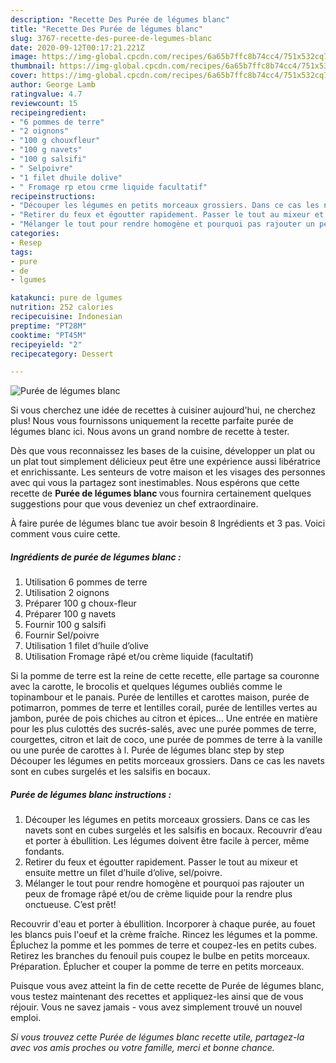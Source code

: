```yaml
---
description: "Recette Des Purée de légumes blanc"
title: "Recette Des Purée de légumes blanc"
slug: 3767-recette-des-puree-de-legumes-blanc
date: 2020-09-12T00:17:21.221Z
image: https://img-global.cpcdn.com/recipes/6a65b7ffc8b74cc4/751x532cq70/puree-de-legumes-blanc-photo-principale-de-la-recette.jpg
thumbnail: https://img-global.cpcdn.com/recipes/6a65b7ffc8b74cc4/751x532cq70/puree-de-legumes-blanc-photo-principale-de-la-recette.jpg
cover: https://img-global.cpcdn.com/recipes/6a65b7ffc8b74cc4/751x532cq70/puree-de-legumes-blanc-photo-principale-de-la-recette.jpg
author: George Lamb
ratingvalue: 4.7
reviewcount: 15
recipeingredient:
- "6 pommes de terre"
- "2 oignons"
- "100 g chouxfleur"
- "100 g navets"
- "100 g salsifi"
- " Selpoivre"
- "1 filet dhuile dolive"
- " Fromage rp etou crme liquide facultatif"
recipeinstructions:
- "Découper les légumes en petits morceaux grossiers. Dans ce cas les navets sont en cubes surgelés et les salsifis en bocaux. Recouvrir d’eau et porter à ébullition. Les légumes doivent être facile à percer, même fondants."
- "Retirer du feux et égoutter rapidement. Passer le tout au mixeur et ensuite mettre un filet d’huile d’olive, sel/poivre."
- "Mélanger le tout pour rendre homogène et pourquoi pas rajouter un peux de fromage râpé et/ou de crème liquide pour la rendre plus onctueuse. C’est prêt!"
categories:
- Resep
tags:
- pure
- de
- lgumes

katakunci: pure de lgumes 
nutrition: 252 calories
recipecuisine: Indonesian
preptime: "PT28M"
cooktime: "PT45M"
recipeyield: "2"
recipecategory: Dessert

---
```



![Purée de légumes blanc](https://img-global.cpcdn.com/recipes/6a65b7ffc8b74cc4/751x532cq70/puree-de-legumes-blanc-photo-principale-de-la-recette.jpg)

Si vous cherchez une idée de recettes à cuisiner aujourd'hui, ne cherchez plus! Nous vous fournissons uniquement la recette parfaite purée de légumes blanc ici. Nous avons un grand nombre de recette à tester.

Dès que vous reconnaissez les bases de la cuisine, développer un plat ou un plat tout simplement délicieux peut être une expérience aussi libératrice et enrichissante. Les senteurs de votre maison et les visages des personnes avec qui vous la partagez sont inestimables. Nous espérons que cette recette de <strong> Purée de légumes blanc </strong> vous fournira certainement quelques suggestions pour que vous deveniez un chef extraordinaire.

<!--inarticleads1-->

À faire purée de légumes blanc tue avoir besoin 8 Ingrédients et 3 pas. Voici comment vous cuire cette.

##### Ingrédients de purée de légumes blanc :

1. Utilisation 6 pommes de terre
1. Utilisation 2 oignons
1. Préparer 100 g choux-fleur
1. Préparer 100 g navets
1. Fournir 100 g salsifi
1. Fournir  Sel/poivre
1. Utilisation 1 filet d’huile d’olive
1. Utilisation  Fromage râpé et/ou crème liquide (facultatif)


Si la pomme de terre est la reine de cette recette, elle partage sa couronne avec la carotte, le brocolis et quelques légumes oubliés comme le topinambour et le panais. Purée de lentilles et carottes maison, purée de potimarron, pommes de terre et lentilles corail, purée de lentilles vertes au jambon, purée de pois chiches au citron et épices… Une entrée en matière pour les plus culottés des sucrés-salés, avec une purée pommes de terre, courgettes, citron et lait de coco, une purée de pommes de terre à la vanille ou une purée de carottes à l. Purée de légumes blanc step by step Découper les légumes en petits morceaux grossiers. Dans ce cas les navets sont en cubes surgelés et les salsifis en bocaux. 

<!--inarticleads2-->

##### Purée de légumes blanc instructions :

1. Découper les légumes en petits morceaux grossiers. Dans ce cas les navets sont en cubes surgelés et les salsifis en bocaux. Recouvrir d’eau et porter à ébullition. Les légumes doivent être facile à percer, même fondants.
1. Retirer du feux et égoutter rapidement. Passer le tout au mixeur et ensuite mettre un filet d’huile d’olive, sel/poivre.
1. Mélanger le tout pour rendre homogène et pourquoi pas rajouter un peux de fromage râpé et/ou de crème liquide pour la rendre plus onctueuse. C’est prêt!


Recouvrir d&#39;eau et porter à ébullition. Incorporer à chaque purée, au fouet les blancs puis l&#39;oeuf et la crème fraîche. Rincez les légumes et la pomme. Épluchez la pomme et les pommes de terre et coupez-les en petits cubes. Retirez les branches du fenouil puis coupez le bulbe en petits morceaux. Préparation. Éplucher et couper la pomme de terre en petits morceaux. 

<!--inarticleads1-->

<p>
Puisque vous avez atteint la fin de cette recette de Purée de légumes blanc, vous testez maintenant des recettes et appliquez-les ainsi que de vous réjouir. Vous ne savez jamais - vous avez simplement trouvé un nouvel emploi.
</p>

<p>
<i>Si vous trouvez cette Purée de légumes blanc recette utile, partagez-la avec vos amis proches ou votre famille, merci et bonne chance.</i>
</p>
